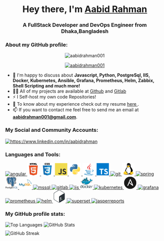 <h1 align="center">Hey there, I'm <a href="https://www.linkedin.com/in/aabidrahman/" target="_blank"> Aabid Rahman </a> </h1>
<h3 align="center">A FullStack Developer and DevOps Engineer from Dhaka,Bangladesh</h3>

<h3 align="left">About my GitHub profile:</h3>

<p align="center"> 
  <img src="https://komarev.com/ghpvc/?username=aabidrahman001&label=Profile%20views&color=0e75b6&style=flat" alt="aabidrahman001" /> 
</p>

<p align="center"> <a href="https://github.com/ryo-ma/github-profile-trophy">
  <img src="https://github-profile-trophy.vercel.app/?username=aabidrahman001&theme=highcontrast" alt="aabidrahman001" />
</a>
</p>

- 💬 I'm happy to discuss about **Javascript, Python, PostgreSql, IIS, Docker, Kubernetes, Ansible, Grafana, Prometheus, Helm, Zabbix, Shell Scripting and much more!**
- 👨‍💻 All of my projects are available at [Github](https://github.com/aabidrahman001) and [Gitlab](https://gitlab.com/aabidrahman)
- ⚡ I Self-host my own code Repositories!
- 📄 To know about my experience check out my resume <a href="https://github.com/aabidrahman001/Aabid-rahman/blob/main/cv/aabid_rahman_cv.pdf" target="_blank"> here </a>.
- 📫 If you want to contact me feel free to send me an email at **aabidrahman001@gmail.com**.

<h3 align="left">My Social and Community Accounts:</h3>
<p align="left">
<a href="https://linkedin.com/in/aabidrahman" target="_blank"><img align="center" src="https://raw.githubusercontent.com/rahuldkjain/github-profile-readme-generator/master/src/images/icons/Social/linked-in-alt.svg" alt="https://www.linkedin.com/in/aabidrahman" height="30" width="40" /></a>
</p>

<h3 align="left">Languages and Tools:</h3>
<p align="left"> 
  <a href="https://angular.io" target="_blank" rel="noreferrer">
    <img src="https://angular.io/assets/images/logos/angular/angular.svg" alt="angular" width="40" height="40"/> 
  </a> 
  <a href="https://www.w3.org/html/" target="_blank" rel="noreferrer"> 
    <img src="https://raw.githubusercontent.com/devicons/devicon/master/icons/html5/html5-original-wordmark.svg" alt="html5" width="40" height="40"/> 
  </a> 
  <a href="https://www.w3schools.com/css/" target="_blank" rel="noreferrer">
    <img src="https://raw.githubusercontent.com/devicons/devicon/master/icons/css3/css3-original-wordmark.svg" alt="css3" width="40" height="40"/> 
  </a>
  <a href="https://developer.mozilla.org/en-US/docs/Web/JavaScript" target="_blank" rel="noreferrer">
    <img src="https://raw.githubusercontent.com/devicons/devicon/master/icons/javascript/javascript-original.svg" alt="javascript" width="40" height="40"/>
  </a>
  <a href="https://www.python.org" target="_blank" rel="noreferrer">
    <img src="https://raw.githubusercontent.com/devicons/devicon/master/icons/python/python-original.svg" alt="python" width="40" height="40"/>
  </a>
  <a href="https://www.java.com" target="_blank" rel="noreferrer"> 
    <img src="https://raw.githubusercontent.com/devicons/devicon/master/icons/java/java-original.svg" alt="java" width="40" height="40"/>
  </a> 
  <a href="https://www.typescriptlang.org/" target="_blank" rel="noreferrer"> 
    <img src="https://raw.githubusercontent.com/devicons/devicon/master/icons/typescript/typescript-original.svg" alt="typescript" width="40" height="40"/> 
  </a> 
  <a href="https://git-scm.com/" target="_blank" rel="noreferrer">
    <img src="https://www.vectorlogo.zone/logos/git-scm/git-scm-icon.svg" alt="git" width="40" height="40"/>
  </a> 
  <a href="https://www.linux.org/" target="_blank" rel="noreferrer">
    <img src="https://raw.githubusercontent.com/devicons/devicon/master/icons/linux/linux-original.svg" alt="linux" width="40" height="40"/>
  </a>
  <a href="https://spring.io/" target="_blank" rel="noreferrer"> 
    <img src="https://www.vectorlogo.zone/logos/springio/springio-icon.svg" alt="spring" width="40" height="40"/> 
  </a> 

  <a href="https://www.postgresql.org" target="_blank" rel="noreferrer">
    <img src="https://raw.githubusercontent.com/devicons/devicon/master/icons/postgresql/postgresql-original-wordmark.svg" alt="postgresql" width="40" height="40"/>
  </a>
  <a href="https://www.mysql.com/" target="_blank" rel="noreferrer">
    <img src="https://raw.githubusercontent.com/devicons/devicon/master/icons/mysql/mysql-original-wordmark.svg" alt="mysql" width="40" height="40"/>
  </a>
    <a href="https://www.microsoft.com/en-us/sql-server" target="_blank" rel="noreferrer">
    <img src="https://www.svgrepo.com/show/303229/microsoft-sql-server-logo.svg" alt="mssql" width="40" height="40"/>
  </a>

  <a href="https://about.gitlab.com/" target="_blank" rel="noreferrer">
  <img src="https://gitlab.com/assets/favicon-72a2cad5025aa931d6ea56c3201d1f18e68a8cd39788c7c80d5b2b82aa5143ef.png" alt="gitlab" width="40" height="40"/>
  </a>
  <a href="https://www.iis.net/" target="_blank" rel="noreferrer">
    <img src="https://upload.wikimedia.org/wikipedia/commons/4/44/Microsoft_logo.svg" alt="iis" width="40" height="40"/>
  </a>
  <a href="https://www.docker.com/" target="_blank" rel="noreferrer">
    <img src="https://raw.githubusercontent.com/devicons/devicon/master/icons/docker/docker-original-wordmark.svg" alt="docker" width="40" height="40"/>
  </a>
  <a href="https://kubernetes.io/" target="_blank" rel="noreferrer">
    <img src="https://www.vectorlogo.zone/logos/kubernetes/kubernetes-icon.svg" alt="kubernetes" width="40" height="40"/>
  </a>
  <a href="https://www.ansible.com/" target="_blank" rel="noreferrer">
    <img src="https://raw.githubusercontent.com/devicons/devicon/master/icons/ansible/ansible-original.svg" alt="ansible" width="40" height="40"/>
  </a>
  <a href="https://grafana.com/" target="_blank" rel="noreferrer">
    <img src="https://www.vectorlogo.zone/logos/grafana/grafana-icon.svg" alt="grafana" width="40" height="40"/>
  </a>
  <a href="https://prometheus.io/" target="_blank" rel="noreferrer">
    <img src="https://www.vectorlogo.zone/logos/prometheusio/prometheusio-icon.svg" alt="prometheus" width="40" height="40"/>
  </a>
  <a href="https://helm.sh/" target="_blank" rel="noreferrer">
    <img src="https://www.vectorlogo.zone/logos/helmsh/helmsh-icon.svg" alt="helm" width="40" height="40"/>
  </a>
  <a href="https://www.gnu.org/software/bash/" target="_blank" rel="noreferrer">
    <img src="https://raw.githubusercontent.com/devicons/devicon/master/icons/bash/bash-original.svg" alt="bash" width="40" height="40"/>
  </a>
  
  <a href="https://superset.apache.org/" target="_blank" rel="noreferrer">
    <img src="https://avatars.githubusercontent.com/u/18171698?s=200&v=4" alt="superset" width="40" height="40"/>
  </a>
  <a href="https://community.jaspersoft.com/project/jasperreports-library" target="_blank" rel="noreferrer">
    <img src="https://opensource.muenchen.de/logo/jaspersoft_studio_icon.jpg" alt="jasperreports" width="80" height="40"/>
  </a>
</p>


<h3 align="left">My GitHub profile stats:</h3>

<div align="left">

<!--  <img src="https://github-readme-stats.vercel.app/api/top-langs?username=aabidrahman001&theme=transparent&show_icons=true&locale=en&layout=compact&hide_border=true&card_width=895&title_color=FFFFFF&text_color=FFFFFF&hide_title=true" alt="Top Languages" style="margin-bottom: 10px;" />
  
  <br>

  <img src="https://github-readme-stats.vercel.app/api?username=aabidrahman001&theme=transparent&show_icons=true&locale=en&hide_border=true&card_width=895&title_color=FFFFFF&text_color=FFFFFF&icon_color=D47E00&ring_color=00EB29&rank_icon=github&custom_title=Overall%20Github%20Stats&hide_title=true" alt="GitHub Stats" style="margin-bottom: 10px;" /> -->

  <img src="https://github-readme-stats.vercel.app/api/top-langs?username=aabidrahman001&card_width=370&theme=transparent&show_icons=true&locale=en&layout=compact&hide_border=true&title_color=FFFFFF&text_color=FFFFFF&hide_title=true" alt="Top Languages" style="margin-bottom: 10px;" />

  <img src="https://github-readme-stats.vercel.app/api?username=aabidrahman001&theme=transparent&show_icons=true&locale=en&hide_border=true&title_color=FFFFFF&text_color=FFFFFF&icon_color=D47E00&ring_color=00EB29&rank_icon=github&custom_title=Overall%20Github%20Stats&hide_title=true" alt="GitHub Stats" style="margin-bottom: 10px;" />
  
  <br>
  
  <img src="https://github-readme-streak-stats.herokuapp.com/?user=aabidrahman001&theme=transparent&hide_border=true&card_width=895&stroke=00EB29&ring=D47E00&fire=D47E00&currStreakNum=FFFFFF&sideNums=FFFFFF&currStreakLabel=D47E00&sideLabels=EBEBEB&dates=D7D7D7" alt="GitHub Streak" alt="GitHub Streak" />

</div>
